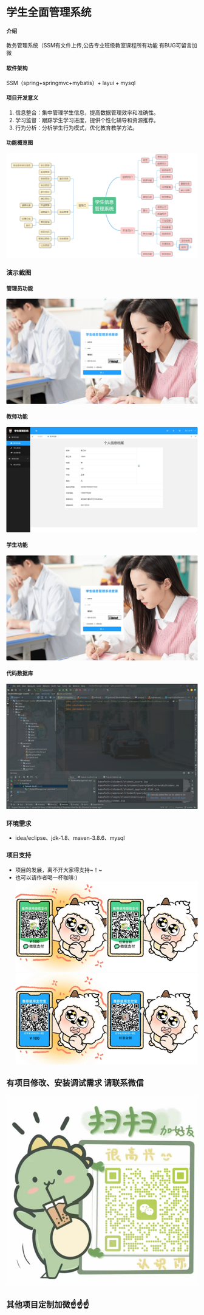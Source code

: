 # 学生全面管理系统

#### 介绍
教务管理系统（SSM有文件上传,公告专业班级教室课程所有功能
有BUG可留言加微

#### 软件架构
SSM（spring+springmvc+mybatis）+ layui + mysql


#### 项目开发意义

1.  信息整合：集中管理学生信息，提高数据管理效率和准确性。
2.  学习监督：跟踪学生学习进度，提供个性化辅导和资源推荐。
3.  行为分析：分析学生行为模式，优化教育教学方法。


#### 功能概览图
![输入图片说明](photo/%E5%8A%9F%E8%83%BD%E5%9B%BE.png)

### 演示截图
#### 管理员功能
![输入图片说明](photo/%E7%AE%A1%E7%90%86%E5%91%98%E5%8A%9F%E8%83%BD.gif)

#### 教师功能
![输入图片说明](photo/%E6%95%99%E5%B8%88%E5%8A%9F%E8%83%BD.gif)

#### 学生功能
![输入图片说明](photo/%E5%AD%A6%E7%94%9F%E5%8A%9F%E8%83%BD.gif)

#### 代码数据库
![输入图片说明](photo/%E4%BB%A3%E7%A0%81%E6%95%B0%E6%8D%AE%E5%BA%93.gif)

### 环境需求
- idea/eclipse、jdk-1.8、maven-3.8.6、mysql

### 项目支持
- 项目的发展，离不开大家得支持~！~
- 也可以请作者喝一杯咖啡:)
![输入图片说明](photo/0-%E5%BE%AE%E4%BF%A1_2.png)
![输入图片说明](photo/0-%E6%94%AF%E4%BB%98%E5%AE%9D_2.png)

## 有项目修改、安装调试需求 请联系微信
![输入图片说明](photo/0-WeChat.png)

## 其他项目定制加微☝☝☝


